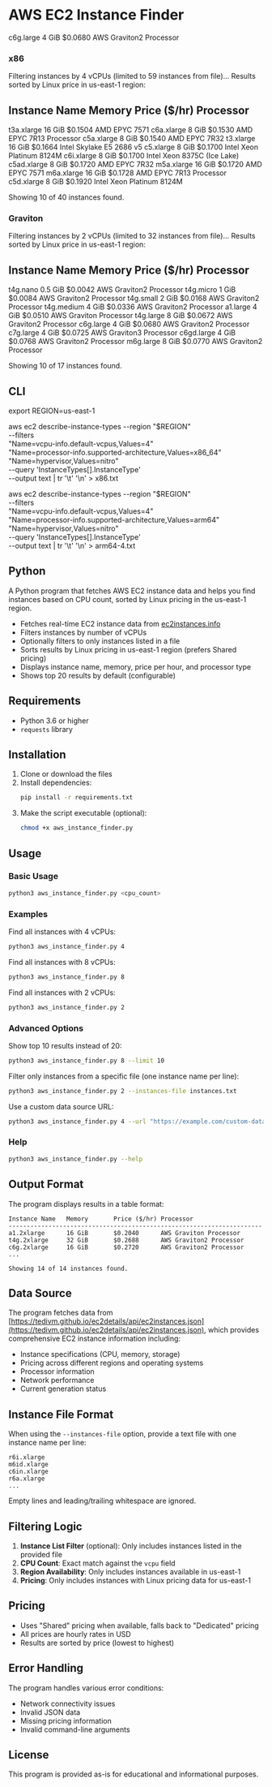 # AWS EC2 Instance Finder

c6g.large 4 GiB $0.0680 AWS Graviton2 Processor

### x86

Filtering instances by 4 vCPUs (limited to 59 instances from file)...
Results sorted by Linux price in us-east-1 region:

## Instance Name Memory Price ($/hr) Processor

t3a.xlarge 16 GiB $0.1504 AMD EPYC 7571
c6a.xlarge 8 GiB $0.1530 AMD EPYC 7R13 Processor
c5a.xlarge 8 GiB $0.1540 AMD EPYC 7R32
t3.xlarge 16 GiB $0.1664 Intel Skylake E5 2686 v5
c5.xlarge 8 GiB $0.1700 Intel Xeon Platinum 8124M
c6i.xlarge 8 GiB $0.1700 Intel Xeon 8375C (Ice Lake)
c5ad.xlarge 8 GiB $0.1720 AMD EPYC 7R32
m5a.xlarge 16 GiB $0.1720 AMD EPYC 7571
m6a.xlarge 16 GiB $0.1728 AMD EPYC 7R13 Processor
c5d.xlarge 8 GiB $0.1920 Intel Xeon Platinum 8124M

Showing 10 of 40 instances found.

### Graviton

Filtering instances by 2 vCPUs (limited to 32 instances from file)...
Results sorted by Linux price in us-east-1 region:

## Instance Name Memory Price ($/hr) Processor

t4g.nano 0.5 GiB $0.0042 AWS Graviton2 Processor
t4g.micro 1 GiB $0.0084 AWS Graviton2 Processor
t4g.small 2 GiB $0.0168 AWS Graviton2 Processor
t4g.medium 4 GiB $0.0336 AWS Graviton2 Processor
a1.large 4 GiB $0.0510 AWS Graviton Processor
t4g.large 8 GiB $0.0672 AWS Graviton2 Processor
c6g.large 4 GiB $0.0680 AWS Graviton2 Processor
c7g.large 4 GiB $0.0725 AWS Graviton3 Processor
c6gd.large 4 GiB $0.0768 AWS Graviton2 Processor
m6g.large 8 GiB $0.0770 AWS Graviton2 Processor

Showing 10 of 17 instances found.

## CLI

export REGION=us-east-1

aws ec2 describe-instance-types --region "$REGION" \
 --filters \
 "Name=vcpu-info.default-vcpus,Values=4" \
 "Name=processor-info.supported-architecture,Values=x86_64" \
 "Name=hypervisor,Values=nitro" \
 --query 'InstanceTypes[].InstanceType' \
 --output text | tr '\t' '\n' > x86.txt

aws ec2 describe-instance-types --region "$REGION" \
 --filters \
 "Name=vcpu-info.default-vcpus,Values=4" \
 "Name=processor-info.supported-architecture,Values=arm64" \
 "Name=hypervisor,Values=nitro" \
 --query 'InstanceTypes[].InstanceType' \
 --output text | tr '\t' '\n' > arm64-4.txt

## Python

A Python program that fetches AWS EC2 instance data and helps you find instances based on CPU count, sorted by Linux pricing in the us-east-1 region.

- Fetches real-time EC2 instance data from [ec2instances.info](https://tedivm.github.io/ec2details/api/ec2instances.json)
- Filters instances by number of vCPUs
- Optionally filters to only instances listed in a file
- Sorts results by Linux pricing in us-east-1 region (prefers Shared pricing)
- Displays instance name, memory, price per hour, and processor type
- Shows top 20 results by default (configurable)

## Requirements

- Python 3.6 or higher
- `requests` library

## Installation

1. Clone or download the files
2. Install dependencies:
   ```bash
   pip install -r requirements.txt
   ```
3. Make the script executable (optional):
   ```bash
   chmod +x aws_instance_finder.py
   ```

## Usage

### Basic Usage

```bash
python3 aws_instance_finder.py <cpu_count>
```

### Examples

Find all instances with 4 vCPUs:

```bash
python3 aws_instance_finder.py 4
```

Find all instances with 8 vCPUs:

```bash
python3 aws_instance_finder.py 8
```

Find all instances with 2 vCPUs:

```bash
python3 aws_instance_finder.py 2
```

### Advanced Options

Show top 10 results instead of 20:

```bash
python3 aws_instance_finder.py 8 --limit 10
```

Filter only instances from a specific file (one instance name per line):

```bash
python3 aws_instance_finder.py 2 --instances-file instances.txt
```

Use a custom data source URL:

```bash
python3 aws_instance_finder.py 4 --url "https://example.com/custom-data.json"
```

### Help

```bash
python3 aws_instance_finder.py --help
```

## Output Format

The program displays results in a table format:

```
Instance Name   Memory       Price ($/hr) Processor
----------------------------------------------------------------------
a1.2xlarge      16 GiB       $0.2040      AWS Graviton Processor
t4g.2xlarge     32 GiB       $0.2688      AWS Graviton2 Processor
c6g.2xlarge     16 GiB       $0.2720      AWS Graviton2 Processor
...

Showing 14 of 14 instances found.
```

## Data Source

The program fetches data from [https://tedivm.github.io/ec2details/api/ec2instances.json](https://tedivm.github.io/ec2details/api/ec2instances.json), which provides comprehensive EC2 instance information including:

- Instance specifications (CPU, memory, storage)
- Pricing across different regions and operating systems
- Processor information
- Network performance
- Current generation status

## Instance File Format

When using the `--instances-file` option, provide a text file with one instance name per line:

```
r6i.xlarge
m6id.xlarge
c6in.xlarge
r6a.xlarge
...
```

Empty lines and leading/trailing whitespace are ignored.

## Filtering Logic

1. **Instance List Filter** (optional): Only includes instances listed in the provided file
2. **CPU Count**: Exact match against the `vcpu` field
3. **Region Availability**: Only includes instances available in us-east-1
4. **Pricing**: Only includes instances with Linux pricing data for us-east-1

## Pricing

- Uses "Shared" pricing when available, falls back to "Dedicated" pricing
- All prices are hourly rates in USD
- Results are sorted by price (lowest to highest)

## Error Handling

The program handles various error conditions:

- Network connectivity issues
- Invalid JSON data
- Missing pricing information
- Invalid command-line arguments

## License

This program is provided as-is for educational and informational purposes.
